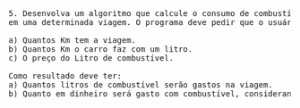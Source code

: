 <pre>
5. Desenvolva um algoritmo que calcule o consumo de combustível de um automóvel 
em uma determinada viagem. O programa deve pedir que o usuário informe: 

a) Quantos Km tem a viagem. 
b) Quantos Km o carro faz com um litro. 
c) O preço do Litro de combustível. 

Como resultado deve ter: 
a) Quantos litros de combustível serão gastos na viagem. 
b) Quanto em dinheiro será gasto com combustível, considerando a ida e a volta. 
</pre>
